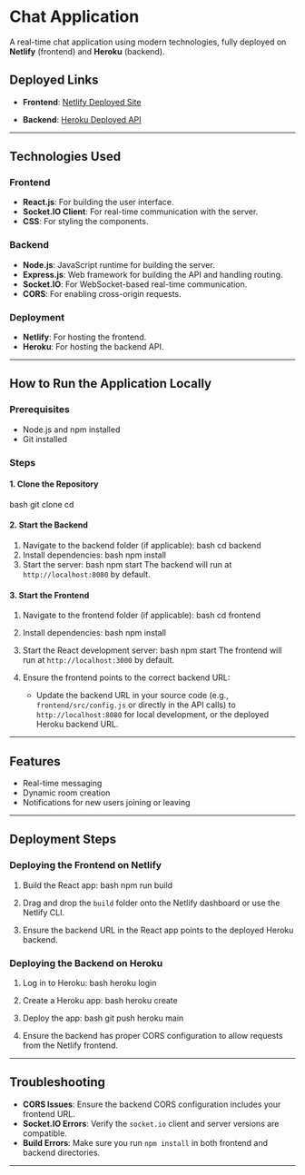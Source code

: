 # Chat Application

A real-time chat application using modern technologies, fully deployed on **Netlify** (frontend) and **Heroku** (backend).

## Deployed Links

- **Frontend**: <a href="https://splendid-monstera-31993e.netlify.app" target="_blank" rel="noopener noreferrer">Netlify Deployed Site</a>

- **Backend**: <a href="https://react-chat-app-d13acb806081.herokuapp.com" target="_blank" rel="noopener noreferrer">Heroku Deployed API</a>


---

## Technologies Used

### Frontend
- **React.js**: For building the user interface.
- **Socket.IO Client**: For real-time communication with the server.
- **CSS**: For styling the components.

### Backend
- **Node.js**: JavaScript runtime for building the server.
- **Express.js**: Web framework for building the API and handling routing.
- **Socket.IO**: For WebSocket-based real-time communication.
- **CORS**: For enabling cross-origin requests.

### Deployment
- **Netlify**: For hosting the frontend.
- **Heroku**: For hosting the backend API.

---

## How to Run the Application Locally

### Prerequisites
- Node.js and npm installed
- Git installed

### Steps

#### 1. Clone the Repository
bash
git clone <repository-url>
cd <repository-folder>
#### 2. Start the Backend

1. Navigate to the backend folder (if applicable):
bash
cd backend
2. Install dependencies:
bash
npm install
3. Start the server:
bash
npm start
The backend will run at `http://localhost:8080` by default.

#### 3. Start the Frontend

1. Navigate to the frontend folder (if applicable):
bash
cd frontend
2. Install dependencies:
bash
npm install
3. Start the React development server:
bash
npm start
The frontend will run at `http://localhost:3000` by default.

4. Ensure the frontend points to the correct backend URL:
   - Update the backend URL in your source code (e.g., `frontend/src/config.js` or directly in the API calls) to `http://localhost:8080` for local development, or the deployed Heroku backend URL.

---

## Features

- Real-time messaging
- Dynamic room creation
- Notifications for new users joining or leaving

---

## Deployment Steps

### Deploying the Frontend on Netlify
1. Build the React app:
bash
   npm run build
   
2. Drag and drop the `build` folder onto the Netlify dashboard or use the Netlify CLI.

3. Ensure the backend URL in the React app points to the deployed Heroku backend.

### Deploying the Backend on Heroku
1. Log in to Heroku:
bash
   heroku login
   
2. Create a Heroku app:
bash
   heroku create
   
3. Deploy the app:
bash
   git push heroku main
   
4. Ensure the backend has proper CORS configuration to allow requests from the Netlify frontend.

---

## Troubleshooting

- **CORS Issues**: Ensure the backend CORS configuration includes your frontend URL.  
- **Socket.IO Errors**: Verify the `socket.io` client and server versions are compatible.  
- **Build Errors**: Make sure you run `npm install` in both frontend and backend directories.  

---
